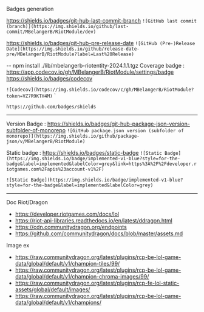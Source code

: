 Badges generation

https://shields.io/badges/git-hub-last-commit-branch
`![GitHub last commit (branch)](https://img.shields.io/github/last-commit/MBelangerB/RiotModule/dev)`


https://shields.io/badges/git-hub-pre-release-date
`![GitHub (Pre-)Release Date](https://img.shields.io/github/release-date-pre/MBelangerB/RiotModule?label=Last%20Release)`

-- npm install ./lib/mbelangerb-riotentity-2024.1.1.tgz
Coverage badge :
https://app.codecov.io/gh/MBelangerB/RiotModule/settings/badge
https://shields.io/badges/codecov

`![Codecov](https://img.shields.io/codecov/c/gh/MBelangerB/RiotModule?token=VZ7R9KTH4M)`
`

`https://github.com/badges/shields`


----------------------
Version Badge :
https://shields.io/badges/git-hub-package-json-version-subfolder-of-monorepo
`![GitHub package.json version (subfolder of monorepo)](https://img.shields.io/github/package-json/v/MBelangerB/RiotModule)`


Static badge : 
https://shields.io/badges/static-badge
`![Static Badge](https://img.shields.io/badge/implemented-v1-blue?style=for-the-badge&label=implemented&labelColor=grey&link=https%3A%2F%2Fdeveloper.riotgames.com%2Fapis%23account-v1%2F)`

`![Static Badge](https://img.shields.io/badge/implemented-v1-blue?style=for-the-badge&label=implemented&labelColor=grey)`


--------------------------


Doc Riot/Dragon
- https://developer.riotgames.com/docs/lol
- https://riot-api-libraries.readthedocs.io/en/latest/ddragon.html
- https://cdn.communitydragon.org/endpoints
- https://github.com/communitydragon/docs/blob/master/assets.md


Image ex
- https://raw.communitydragon.org/latest/plugins/rcp-be-lol-game-data/global/default/v1/champion-tiles/99/
- https://raw.communitydragon.org/latest/plugins/rcp-be-lol-game-data/global/default/v1/champion-chroma-images/99/
- https://raw.communitydragon.org/latest/plugins/rcp-fe-lol-static-assets/global/default/images/
- https://raw.communitydragon.org/latest/plugins/rcp-be-lol-game-data/global/default/v1/champions/

